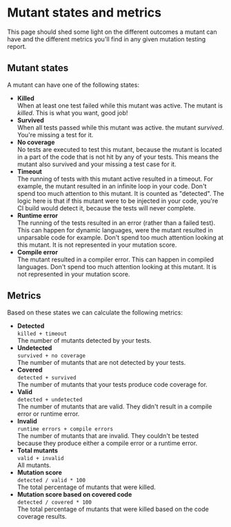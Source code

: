 # Mutant states and metrics

This page should shed some light on the different outcomes a mutant can have and the different metrics
you'll find in any given mutation testing report.

## Mutant states

A mutant can have one of the following states:

* **Killed**\
  When at least one test failed while this mutant was active. The mutant is _killed_. 
  This is what you want, good job!
* **Survived**\
  When all tests passed while this mutant was active. the mutant _survived_.
  You're missing a test for it.
* **No coverage**\
  No tests are executed to test this mutant, because the mutant is located in
  a part of the code that is not hit by any of your tests.
  This means the mutant also survived and your missing a test case for it.
* **Timeout**\
  The running of tests with this mutant active resulted in a timeout.
  For example, the mutant resulted in an infinite loop in your code.
  Don't spend too much attention to this mutant. 
  It is counted as "detected". The logic here is that if this mutant were to be injected in your code,
  you're CI build would detect it, because the tests will never complete.
* **Runtime error**\
  The running of the tests resulted in an error (rather than a failed test).
  This can happen for dynamic languages, were the mutant resulted in unparsable code for example.
  Don't spend too much attention looking at this mutant. It is not represented in your mutation score.
* **Compile error**\
  The mutant resulted in a compiler error. 
  This can happen in compiled languages.
  Don't spend too much attention looking at this mutant. 
  It is not represented in your mutation score.

## Metrics

Based on these states we can calculate the following metrics:

* **Detected**\
  `killed + timeout`  
  The number of mutants detected by your tests.
* **Undetected**\
  `survived + no coverage`  
  The number of mutants that are not detected by your tests.
* **Covered**\
  `detected + survived`  
  The number of mutants that your tests produce code coverage for.
* **Valid**\
  `detected + undetected`  
  The number of mutants that are valid. They didn't result in a compile error or runtime error.
* **Invalid**\
  `runtime errors + compile errors`  
  The number of mutants that are invalid. They couldn't be tested because they produce either a compile error or a runtime error.
* **Total mutants**\
  `valid + invalid`  
  All mutants.
* **Mutation score**\
  `detected / valid * 100`  
  The total percentage of mutants that were killed.
* **Mutation score based on covered code**\
  `detected / covered * 100`  
  The total percentage of mutants that were killed based on the code coverage results.

